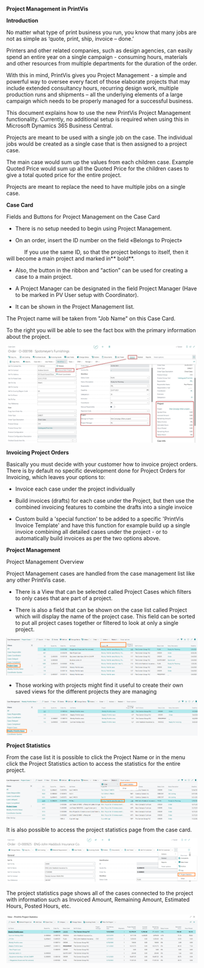 **Project Management in PrintVis**

**Introduction**

No matter what type of print business you run, you know that many jobs
are not as simple as ‘quote, print, ship, invoice – done.’

Printers and other related companies, such as design agencies, can
easily spend an entire year on a single campaign - consuming hours,
materials and other resources from multiple departments for the duration
of the order.

With this in mind, PrintVis gives you Project Management - a simple and
powerful way to oversee every facet of those elaborate projects that may
include extended consultancy hours, recurring design work, multiple
production runs and shipments – all the underlying elements of a large
campaign which needs to be properly managed for a successful business.

This document explains how to use the new PrintVis Project Management
functionality. Currently, no additional setup is required when using
this in Microsoft Dynamics 365 Business Central.

Projects are meant to be used with a single job on the case. The
individual jobs would be created as a single case that is then assigned
to a project case. 

The main case would sum up the values from each children case. Example
Quoted Price would sum up all the Quoted Price for the children cases to
give a total quoted price for the entire project.

Projects are meant to replace the need to have multiple jobs on a single
case.

**Case Card**

Fields and Buttons for Project Management on the Case Card

-   There is no setup needed to begin using Project Management.

-   On an order, insert the ID number on the field «Belongs to Project»

            If you use the same ID, so that the project belongs to
itself, then it will become a main project and marked in** bold**.

-   Also, the button in the ribbon and “action” can be used for creating
    a case to a main project.

-   A Project Manager can be designated in the field Project Manager
    (Have to be marked in PV User setup with Coordinator).

-   It can be shown in the Project Management list.

The Project name will be taken from "Job Name" on this Case Card.

To the right you will be able to see the fact box with the primary
information about the project.

![Project Management](./assets/ProjectMgmt1.png)

**Invoicing Project Orders**

Basically you must decide with your customer how to invoice project
orders. There is by default no specific development done for Project
Orders for Invoicing, which leaves your options to:

-   Invoice each case under the project individually

-   Build invoices (drafts) for each case under the Project, but then
    use the combined invoicing features to combine the drafts into a
    single invoice

-   Custom build a 'special function' to be added to a specific
    'PrintVis Invoice Template' and have this function for example build
    up a single invoice combining all detailed cases under the project -
    or to automatically build invoices as per the two options above.

**Project Management**

Project Management Overview

Project Management cases are handled from the case management list like
any other PrintVis case. 

-   There is a View that can be selected called Project Cases which
    filters to only cases that are part of a project. 

-   There is also a field that can be shown on the case list called
    Project which will display the name of the project case. This field
    can be sorted to put all project cases together or filtered to look
    at only a single project.

![Project Management](./assets/ProjectMgmt2.png)

-   Those working with projects might find it useful to create their own
    saved views for the different projects they are managing

![Project Management](./assets/ProjectMgmt3.png)

**Project Statistics**

From the case list it is possible to click the Project Name or in the
menu click the Project Statistics action to access the statistics for
the entire project.

![Project Management](./assets/ProjectMgmt4.png)

It is also possible to access the project statistics page from the case
card.

![Project Management](./assets/ProjectMgmt5.png)

The project statistics page shows all of the cases connected to the
project with information such as Invoiced Amount, Remaining Amount,
Estimated Hours, Posted Hours, etc.

![Project Management](./assets/ProjectMgmt6.png)
